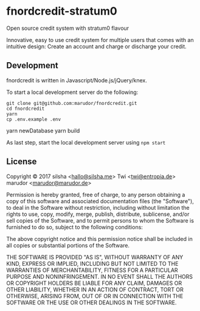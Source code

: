 # fnordcredit-stratum0
Open source credit system with stratum0 flavour

Innovative, easy to use credit system for multiple users that comes with an intuitive design: Create an account and charge or discharge your credit.

## Development
fnordcredit is written in Javascript/Node.js/jQuery/knex.

To start a local development server do the following:

	git clone git@github.com:marudor/fnordcredit.git
	cd fnordcredit
	yarn
	cp .env.example .env
  yarn newDatabase
  yarn build
  

As last step, start the local development server using ```npm start```

## License
Copyright © 2017
	silsha &lt;hallo@silsha.me&gt;
	Twi &lt;twi@entropia.de&gt;
  marudor &lt;marudor@marudor.de&gt;

Permission is hereby granted, free of charge, to any person obtaining a copy
of this software and associated documentation files (the "Software"), to deal
in the Software without restriction, including without limitation the rights
to use, copy, modify, merge, publish, distribute, sublicense, and/or sell
copies of the Software, and to permit persons to whom the Software is
furnished to do so, subject to the following conditions:

The above copyright notice and this permission notice shall be included in
all copies or substantial portions of the Software.

THE SOFTWARE IS PROVIDED "AS IS", WITHOUT WARRANTY OF ANY KIND, EXPRESS OR
IMPLIED, INCLUDING BUT NOT LIMITED TO THE WARRANTIES OF MERCHANTABILITY,
FITNESS FOR A PARTICULAR PURPOSE AND NONINFRINGEMENT. IN NO EVENT SHALL THE
AUTHORS OR COPYRIGHT HOLDERS BE LIABLE FOR ANY CLAIM, DAMAGES OR OTHER
LIABILITY, WHETHER IN AN ACTION OF CONTRACT, TORT OR OTHERWISE, ARISING FROM,
OUT OF OR IN CONNECTION WITH THE SOFTWARE OR THE USE OR OTHER DEALINGS IN
THE SOFTWARE.
